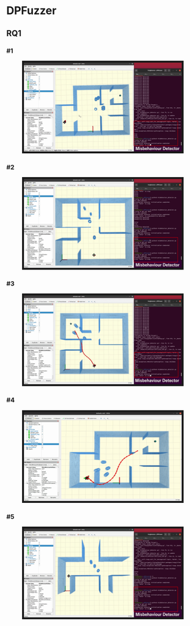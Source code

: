 # DPFuzzer

## RQ1
### \#1
<p align = "center">
<img src="RQ1/gifs/type1/type1-1.gif" width = "413" height = "232" border="5" />
</p>

### \#2
<p align = "center">
<img src="RQ1/gifs/type2/type2-1.gif" width = "413" height = "232" border="5" />
</p>

### \#3
<p align = "center">
<img src="RQ1/gifs/type3/type3-1.gif" width = "413" height = "232" border="5" />
</p>

### \#4
<p align = "center">
<img src="RQ1/gifs/type4/type4.gif" width = "413" height = "232" border="5" />
</p>

### \#5
<p align = "center">
<img src="RQ1/gifs/type5/type5.gif" width = "413" height = "232" border="5" />
</p>
